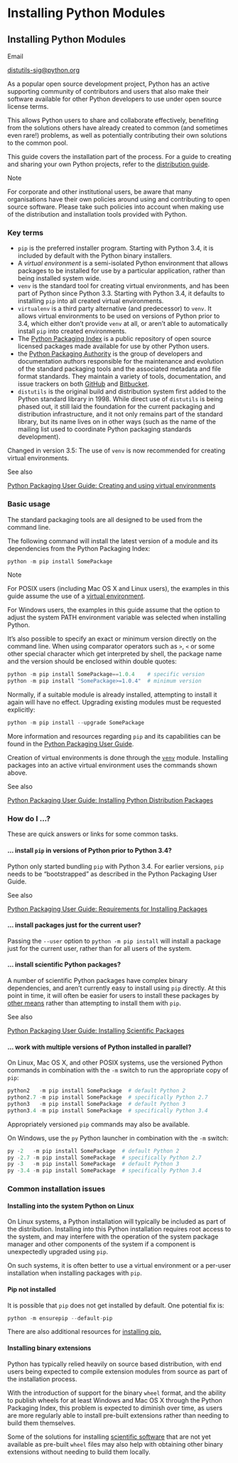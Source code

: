 # Installing Python Modules

## Installing Python Modules

Email

[distutils-sig@python.org](mailto:distutils-sig%40python.org)

As a popular open source development project, Python has an active supporting community of contributors and users that also make their software available for other Python developers to use under open source license terms.

This allows Python users to share and collaborate effectively, benefiting from the solutions others have already created to common \(and sometimes even rare!\) problems, as well as potentially contributing their own solutions to the common pool.

This guide covers the installation part of the process. For a guide to creating and sharing your own Python projects, refer to the [distribution guide](https://docs.python.org/3/distributing/index.html#distributing-index).

Note

For corporate and other institutional users, be aware that many organisations have their own policies around using and contributing to open source software. Please take such policies into account when making use of the distribution and installation tools provided with Python.

### Key terms

* `pip` is the preferred installer program. Starting with Python 3.4, it is included by default with the Python binary installers.
* A _virtual environment_ is a semi-isolated Python environment that allows packages to be installed for use by a particular application, rather than being installed system wide.
* `venv` is the standard tool for creating virtual environments, and has been part of Python since Python 3.3. Starting with Python 3.4, it defaults to installing `pip` into all created virtual environments.
* `virtualenv` is a third party alternative \(and predecessor\) to `venv`. It allows virtual environments to be used on versions of Python prior to 3.4, which either don’t provide `venv` at all, or aren’t able to automatically install `pip` into created environments.
* The [Python Packaging Index](https://pypi.org/) is a public repository of open source licensed packages made available for use by other Python users.
* the [Python Packaging Authority](https://www.pypa.io/) is the group of developers and documentation authors responsible for the maintenance and evolution of the standard packaging tools and the associated metadata and file format standards. They maintain a variety of tools, documentation, and issue trackers on both [GitHub](https://github.com/pypa) and [Bitbucket](https://bitbucket.org/pypa/).
* `distutils` is the original build and distribution system first added to the Python standard library in 1998. While direct use of `distutils` is being phased out, it still laid the foundation for the current packaging and distribution infrastructure, and it not only remains part of the standard library, but its name lives on in other ways \(such as the name of the mailing list used to coordinate Python packaging standards development\).

Changed in version 3.5: The use of `venv` is now recommended for creating virtual environments.

See also

[Python Packaging User Guide: Creating and using virtual environments](https://packaging.python.org/installing/#creating-virtual-environments)

### Basic usage

The standard packaging tools are all designed to be used from the command line.

The following command will install the latest version of a module and its dependencies from the Python Packaging Index:

```python
python -m pip install SomePackage
```

Note

For POSIX users \(including Mac OS X and Linux users\), the examples in this guide assume the use of a [virtual environment](https://docs.python.org/3/glossary.html#term-virtual-environment).

For Windows users, the examples in this guide assume that the option to adjust the system PATH environment variable was selected when installing Python.

It’s also possible to specify an exact or minimum version directly on the command line. When using comparator operators such as `>`, `<` or some other special character which get interpreted by shell, the package name and the version should be enclosed within double quotes:

```python
python -m pip install SomePackage==1.0.4    # specific version
python -m pip install "SomePackage>=1.0.4"  # minimum version
```

Normally, if a suitable module is already installed, attempting to install it again will have no effect. Upgrading existing modules must be requested explicitly:

```python
python -m pip install --upgrade SomePackage
```

More information and resources regarding `pip` and its capabilities can be found in the [Python Packaging User Guide](https://packaging.python.org/).

Creation of virtual environments is done through the [`venv`](https://docs.python.org/3/library/venv.html#module-venv) module. Installing packages into an active virtual environment uses the commands shown above.

See also

[Python Packaging User Guide: Installing Python Distribution Packages](https://packaging.python.org/installing/)

### How do I …?

These are quick answers or links for some common tasks.

#### … install `pip` in versions of Python prior to Python 3.4?

Python only started bundling `pip` with Python 3.4. For earlier versions, `pip` needs to be “bootstrapped” as described in the Python Packaging User Guide.

See also

[Python Packaging User Guide: Requirements for Installing Packages](https://packaging.python.org/installing/#requirements-for-installing-packages)

#### … install packages just for the current user?

Passing the `--user` option to `python -m pip install` will install a package just for the current user, rather than for all users of the system.

#### … install scientific Python packages?

A number of scientific Python packages have complex binary dependencies, and aren’t currently easy to install using `pip` directly. At this point in time, it will often be easier for users to install these packages by [other means](https://packaging.python.org/science/) rather than attempting to install them with `pip`.

See also

[Python Packaging User Guide: Installing Scientific Packages](https://packaging.python.org/science/)

#### … work with multiple versions of Python installed in parallel?

On Linux, Mac OS X, and other POSIX systems, use the versioned Python commands in combination with the `-m` switch to run the appropriate copy of `pip`:

```python
python2   -m pip install SomePackage  # default Python 2
python2.7 -m pip install SomePackage  # specifically Python 2.7
python3   -m pip install SomePackage  # default Python 3
python3.4 -m pip install SomePackage  # specifically Python 3.4
```

Appropriately versioned `pip` commands may also be available.

On Windows, use the `py` Python launcher in combination with the `-m` switch:

```python
py -2   -m pip install SomePackage  # default Python 2
py -2.7 -m pip install SomePackage  # specifically Python 2.7
py -3   -m pip install SomePackage  # default Python 3
py -3.4 -m pip install SomePackage  # specifically Python 3.4
```

### Common installation issues

#### Installing into the system Python on Linux

On Linux systems, a Python installation will typically be included as part of the distribution. Installing into this Python installation requires root access to the system, and may interfere with the operation of the system package manager and other components of the system if a component is unexpectedly upgraded using `pip`.

On such systems, it is often better to use a virtual environment or a per-user installation when installing packages with `pip`.

#### Pip not installed

It is possible that `pip` does not get installed by default. One potential fix is:

```python
python -m ensurepip --default-pip
```

There are also additional resources for [installing pip.](https://packaging.python.org/tutorials/installing-packages/#install-pip-setuptools-and-wheel)

#### Installing binary extensions

Python has typically relied heavily on source based distribution, with end users being expected to compile extension modules from source as part of the installation process.

With the introduction of support for the binary `wheel` format, and the ability to publish wheels for at least Windows and Mac OS X through the Python Packaging Index, this problem is expected to diminish over time, as users are more regularly able to install pre-built extensions rather than needing to build them themselves.

Some of the solutions for installing [scientific software](https://packaging.python.org/science/) that are not yet available as pre-built `wheel` files may also help with obtaining other binary extensions without needing to build them locally.

